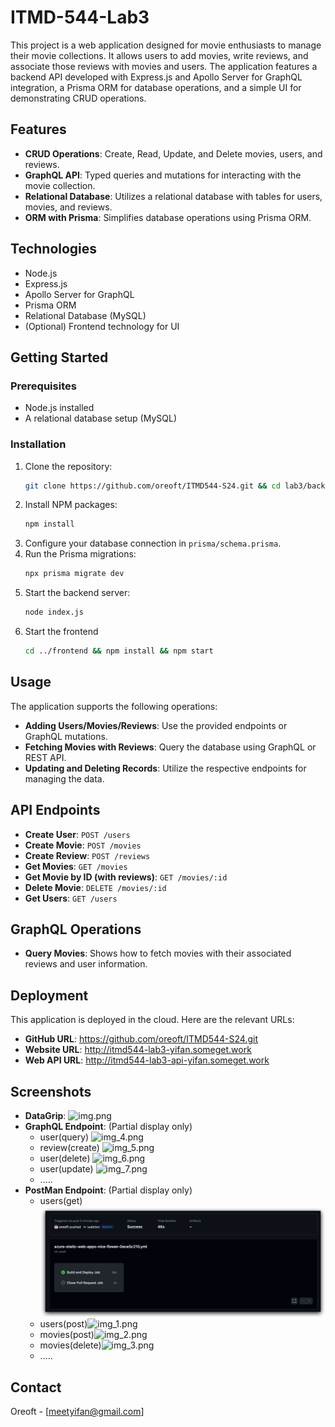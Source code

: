 # ITMD-544-Lab3

This project is a web application designed for movie enthusiasts to manage their movie collections. It allows users to
add movies, write reviews, and associate those reviews with movies and users. The application features a backend API
developed with Express.js and Apollo Server for GraphQL integration, a Prisma ORM for database operations, and a simple
UI for demonstrating CRUD operations.

## Features

- **CRUD Operations**: Create, Read, Update, and Delete movies, users, and reviews.
- **GraphQL API**: Typed queries and mutations for interacting with the movie collection.
- **Relational Database**: Utilizes a relational database with tables for users, movies, and reviews.
- **ORM with Prisma**: Simplifies database operations using Prisma ORM.

## Technologies

- Node.js
- Express.js
- Apollo Server for GraphQL
- Prisma ORM
- Relational Database (MySQL)
- (Optional) Frontend technology for UI

## Getting Started

### Prerequisites

- Node.js installed
- A relational database setup (MySQL)

### Installation

1. Clone the repository:
   ```sh
   git clone https://github.com/oreoft/ITMD544-S24.git && cd lab3/backend
   ```
2. Install NPM packages:
   ```sh
   npm install
   ```
3. Configure your database connection in `prisma/schema.prisma`.
4. Run the Prisma migrations:
   ```sh
   npx prisma migrate dev
   ```
5. Start the backend server:
   ```sh
   node index.js
   ```
6. Start the frontend
   ```sh
   cd ../frontend && npm install && npm start
   ```

## Usage

The application supports the following operations:

- **Adding Users/Movies/Reviews**: Use the provided endpoints or GraphQL mutations.
- **Fetching Movies with Reviews**: Query the database using GraphQL or REST API.
- **Updating and Deleting Records**: Utilize the respective endpoints for managing the data.

## API Endpoints

- **Create User**: `POST /users`
- **Create Movie**: `POST /movies`
- **Create Review**: `POST /reviews`
- **Get Movies**: `GET /movies`
- **Get Movie by ID (with reviews)**: `GET /movies/:id`
- **Delete Movie**: `DELETE /movies/:id`
- **Get Users**: `GET /users`

## GraphQL Operations

- **Query Movies**: Shows how to fetch movies with their associated reviews and user information.

## Deployment

This application is deployed in the cloud. Here are the relevant URLs:

- **GitHub URL**: https://github.com/oreoft/ITMD544-S24.git
- **Website URL**: http://itmd544-lab3-yifan.someget.work
- **Web API URL**: http://itmd544-lab3-api-yifan.someget.work

## Screenshots

- **DataGrip**: ![img.png](datagrip.png)
- **GraphQL Endpoint**: (Partial display only)
    - user(query) ![img_4.png](img_4.png)
    - review(create) ![img_5.png](img_5.png)
    - user(delete) ![img_6.png](img_6.png)
    - user(update) ![img_7.png](img_7.png)
    - .....
- **PostMan Endpoint**: (Partial display only)
    - users(get)![img.png](img.png)
    - users(post)![img_1.png](img_1.png)
    - movies(post)![img_2.png](img_2.png)
    - movies(delete)![img_3.png](img_3.png)
    - .....

## Contact

Oreoft - [meetyifan@gmail.com]

